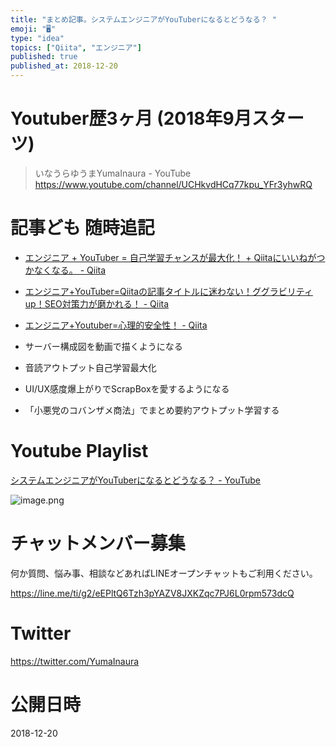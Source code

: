 ```yaml
---
title: "まとめ記事。システムエンジニアがYouTuberになるとどうなる？ "
emoji: "🖥"
type: "idea"
topics: ["Qiita", "エンジニア"]
published: true
published_at: 2018-12-20
---
```


# Youtuber歴3ヶ月 (2018年9月スターツ)

>いなうらゆうまYumaInaura - YouTube
>https://www.youtube.com/channel/UCHkvdHCq77kpu_YFr3yhwRQ 

# 記事ども 随時追記


- [エンジニア + YouTuber = 自己学習チャンスが最大化！ + Qiitaにいいねがつかなくなる。 - Qiita](https://qiita.com/YumaInaura/items/87175a1a95aff4b3b3ba)
- [エンジニア+YouTuber=Qiitaの記事タイトルに迷わない！ググラビリティup！SEO対策力が磨かれる！ - Qiita](https://qiita.com/YumaInaura/items/b5da73cb8a45ec541152)
- [エンジニア+Youtuber=心理的安全性！ - Qiita](https://qiita.com/YumaInaura/items/2a335a8724ddb4e51f79)

- サーバー構成図を動画で描くようになる 
- 音読アウトプット自己学習最大化
- UI/UX感度爆上がりでScrapBoxを愛するようになる
- 「小悪党のコバンザメ商法」でまとめ要約アウトプット学習する

# Youtube Playlist

[システムエンジニアがYouTuberになるとどうなる？ - YouTube](https://www.youtube.com/playlist?list=PLxjUtvIGEdvb36LrtfkkLIViMSe8HdeCX)

![image.png](https://qiita-image-store.s3.amazonaws.com/0/89618/cbe7aa67-c2b3-218e-8363-82532612852e.png)








<!-- Update From Qiita API -->

# チャットメンバー募集


何か質問、悩み事、相談などあればLINEオープンチャットもご利用ください。

https://line.me/ti/g2/eEPltQ6Tzh3pYAZV8JXKZqc7PJ6L0rpm573dcQ





# Twitter


https://twitter.com/YumaInaura


<!-- Update From Qiita API -->



# 公開日時

2018-12-20
